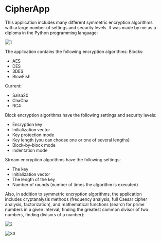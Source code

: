 # CipherApp

This application includes many different symmetric encryption algorithms with a large number of settings and security levels. It was made by me as a diploma in the Python programming language:

![1](https://github.com/DenisGrudin1n/CipherApp/assets/157652311/f62ab571-2765-418c-bfca-f49ff4367ab8)


The application contains the following encryption algorithms:
Blocks:
- AES
- DES
- 3DES
- BlowFish

Current:
- Salsa20
- ChaCha
- RC4

Block encryption algorithms have the following settings and security levels:
- Encryption key
- Initialization vector
- Key protection mode
- Key length (you can choose one or one of several lengths)
- Block-by-block mode
- Indentation mode

Stream encryption algorithms have the following settings:
- The key
- Initialization vector
- The length of the key
- Number of rounds (number of times the algorithm is executed)

Also, in addition to symmetric encryption algorithms, the application includes cryptanalysis methods (frequency analysis, full Caesar cipher analysis, factorization), and mathematical functions (search for prime numbers in a given interval, finding the greatest common divisor of two numbers, finding divisors of a number):

![2](https://github.com/DenisGrudin1n/CipherApp/assets/157652311/cde65ef3-1ebb-48b2-a8e1-3fccc97ccce5)

![33](https://github.com/DenisGrudin1n/CipherApp/assets/157652311/e0971217-b662-433d-8c4e-1efa0f482e7c)

